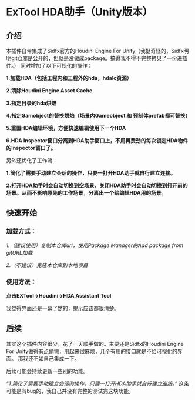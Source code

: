 # ExTool HDA助手（Unity版本）
## 介绍
本插件自带集成了Sidfx官方的Houdini Engine For Unity（我挺奇怪的，Sidfx明明git仓库是公开的，但就是没做成package。搞得我不得不完整拷贝了一份进插件。）
同时增加了以下可视化的操作：

**1.加载HDA（包括工程内和工程外的hda，hdalc资源）**

**2.清除Houdini Engine Asset Cache**

**3.指定目录的hda烘焙**

**4.指定Gamobject的替换烘焙（场景内Gameobject 和 预制体prefab都可替换）**

**5.重置HDA编辑环境，方便快速编辑使用下一个HDA**

**6.HDA Inspector窗口分离到HDA助手窗口上，不用再费劲的每次锁定HDA物件的Inspector窗口了。**

另外还优化了工作流：

**1.简化了需要手动建立会话的操作，只要一打开HDA助手就自行建立连接。**

**2.打开HDA助手时会自动切换到空场景，关闭HDA助手时会自动切换到打开前的场景。从而不影响原先的工作场景，分离出一个给编辑HDA用的场景。**

## 快速开始
### 加载方式：

*1.（建议使用）复制本仓库url，使用Package Manager的Add package from gitURL加载*

*2.（不建议）克隆本仓库到本地项目*

### 使用方法：
**点击EXTool->Houdini->HDA Assistant Tool**

我觉得界面还是一幕了然的，提示应该都很清楚。

## 后续
其实这个插件内容很少，花了一天顺手做的。主要还是Sidfx的Houdini Engine For Unity做得有点偷懒，用起来很麻烦，几个有用的接口就是不给可视化的界面。
那我还不如自己集成一下。

后续可能会持续更新一些别的功能。

*“1.简化了需要手动建立会话的操作，只要一打开HDA助手就自行建立连接。”* 这条可能是有bug的，我自己并没有完整的测试完这块功能。
